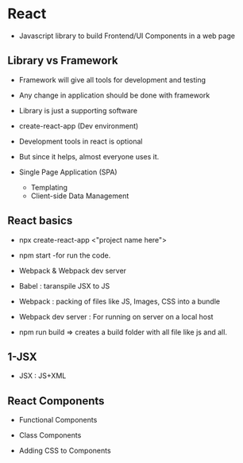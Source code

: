 # React
- Javascript library to build Frontend/UI Components in a web page

## Library vs Framework
- Framework will give all tools for development and testing
- Any change in application should be done with framework
- Library is just a supporting software

- create-react-app (Dev environment)

- Development tools in react is optional
- But since it helps, almost everyone uses it.

- Single Page Application (SPA)
  - Templating
  - Client-side Data Management

## React basics
- npx create-react-app <"project name here">
- npm start  -for run the code.

- Webpack & Webpack dev server
- Babel : taranspile JSX to JS
- Webpack : packing of files like JS, Images, CSS into a bundle 
- Webpack dev server : For running on server on a local host

- npm run build   => creates a build folder with all file like js and all.

## 1-JSX
- JSX : JS+XML

## React Components
- Functional Components
- Class Components

- Adding CSS to Components


